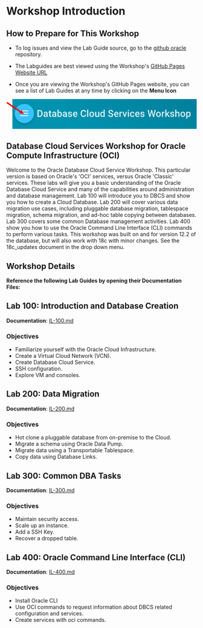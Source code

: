 # Workshop Introduction

## How to Prepare for This Workshop

- To log issues and view the Lab Guide source, go to the [github oracle](https://github.com/oracle/learning-library/issues/new) repository.

- The Labguides are best viewed using the Workshop's [GitHub Pages Website URL](https://oracle.github.io/learning-library/workshops/dbcs-dba-oci/) 

- Once you are viewing the Workshop's GitHub Pages website, you can see a list of Lab Guides at any time by clicking on the **Menu Icon**

![](images/WorkshopMenu.png)  

## Database Cloud Services Workshop for Oracle Compute Infrastructure (OCI)

Welcome to the Oracle Database Cloud Service Workshop. This particular version is based on Oracle's 'OCI' services, versus Oracle 'Classic' services. These labs will give you a basic understanding of the Oracle Database Cloud Service and many of the capabilities around administration and database management. Lab 100 will introduce you to DBCS and show you how to create a Cloud Database. Lab 200 will cover various data migration use cases, including pluggable database migration, tablespace migration, schema migration, and ad-hoc table copying between databases. Lab 300 covers some common Database management activities. Lab 400 show you how to use the Oracle Command Line Interface (CLI) commands to perform various tasks.  This workshop was built on and for version 12.2 of the database, but will also work with 18c with minor changes.  See the 18c_updates document in the drop down menu.

## Workshop Details

**Reference the following Lab Guides by opening their Documentation Files:**

## Lab 100: Introduction and Database Creation

**Documentation**: [IL-100.md](IL-100.md)

### Objectives

-	Familiarize yourself with the Oracle Cloud Infrastructure.
-	Create a Virtual Cloud Network (VCN).
-	Create Database Cloud Service.
-   SSH configuration.
-   Explore VM and consoles.

## Lab 200: Data Migration

**Documentation**: [IL-200.md](IL-200.md)

### Objectives

-   Hot clone a pluggable database from on-premise to the Cloud.
-   Migrate a schema using Oracle Data Pump.
-   Migrate data using a Transportable Tablespace.
-   Copy data using Database Links.

## Lab 300: Common DBA Tasks

**Documentation**: [IL-300.md](IL-300.md)

### Objectives

-   Maintain security access.
-   Scale up an instance.
-   Add a SSH Key.
-   Recover a dropped table.

## Lab 400:  Oracle Command Line Interface (CLI)

**Documentation**: [IL-400.md](IL-400.md)

### Objectives

- Install Oracle CLI
- Use OCI commands to request information about DBCS related configuration and services.
- Create services with oci commands.
